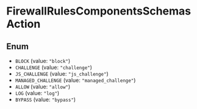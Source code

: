 # FirewallRulesComponentsSchemasAction

## Enum

* `BLOCK` (value: `"block"`)
* `CHALLENGE` (value: `"challenge"`)
* `JS_CHALLENGE` (value: `"js_challenge"`)
* `MANAGED_CHALLENGE` (value: `"managed_challenge"`)
* `ALLOW` (value: `"allow"`)
* `LOG` (value: `"log"`)
* `BYPASS` (value: `"bypass"`)
